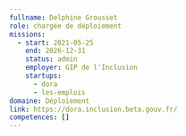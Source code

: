 ```yaml
---
fullname: Delphine Grousset
role: chargée de déploiement
missions:
  - start: 2021-05-25
    end: 2026-12-31
    status: admin
    employer: GIP de l'Inclusion
    startups:
      - dora
      - les-emplois
domaine: Déploiement
link: https://dora.inclusion.beta.gouv.fr/
competences: []
---
```

